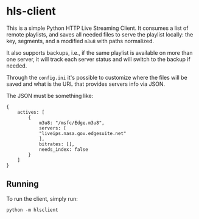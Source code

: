 hls-client
==========

This is a simple Python HTTP Live Streaming Client. It consumes a list of remote
playlists, and saves all needed files to serve the playlist
locally: the key, segments, and a modified `m3u8` with
paths normalized.

It also supports backups, i.e., if the same playlist is available
on more than one server, it will track each server status and will
switch to the backup if needed.

Through the `config.ini` it's possible to customize where the files
will be saved and what is the URL that provides servers info via JSON.

The JSON must be something like:

    {
        actives: [
            {
                m3u8: "/msfc/Edge.m3u8",
                servers: [
                "liveips.nasa.gov.edgesuite.net"
                ],
                bitrates: [],
                needs_index: false
            }
        ]
    }


Running
--------

To run the client, simply run:

    python -m hlsclient
